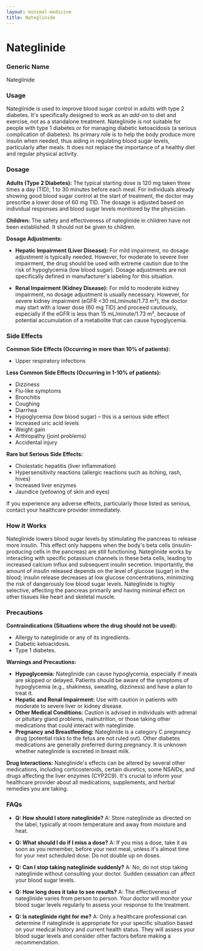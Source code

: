 ```yaml
---
layout: minimal-medicine
title: Nateglinide
---
```


# Nateglinide
### Generic Name
Nateglinide

### Usage
Nateglinide is used to improve blood sugar control in adults with type 2 diabetes.  It's specifically designed to work as an *add-on* to diet and exercise, not as a standalone treatment.  Nateglinide is not suitable for people with type 1 diabetes or for managing diabetic ketoacidosis (a serious complication of diabetes). Its primary role is to help the body produce more insulin when needed, thus aiding in regulating blood sugar levels, particularly after meals.  It does not replace the importance of a healthy diet and regular physical activity.

### Dosage
**Adults (Type 2 Diabetes):** The typical starting dose is 120 mg taken three times a day (TID), 1 to 30 minutes before each meal.  For individuals already showing good blood sugar control at the start of treatment, the doctor may prescribe a lower dose of 60 mg TID.  The dosage is adjusted based on individual responses and blood sugar levels monitored by the physician.

**Children:** The safety and effectiveness of nateglinide in children have not been established.  It should not be given to children.

**Dosage Adjustments:**

* **Hepatic Impairment (Liver Disease):**  For mild impairment, no dosage adjustment is typically needed. However, for moderate to severe liver impairment, the drug should be used with extreme caution due to the risk of hypoglycemia (low blood sugar).  Dosage adjustments are not specifically defined in manufacturer's labeling for this situation.

* **Renal Impairment (Kidney Disease):**  For mild to moderate kidney impairment, no dosage adjustment is usually necessary. However, for severe kidney impairment (eGFR <30 mL/minute/1.73 m²),  the doctor may start with a lower dose (60 mg TID) and proceed cautiously, especially if the eGFR is less than 15 mL/minute/1.73 m², because of potential accumulation of a metabolite that can cause hypoglycemia.


### Side Effects
**Common Side Effects (Occurring in more than 10% of patients):**

* Upper respiratory infections

**Less Common Side Effects (Occurring in 1-10% of patients):**

* Dizziness
* Flu-like symptoms
* Bronchitis
* Coughing
* Diarrhea
* Hypoglycemia (low blood sugar) – this is a serious side effect
* Increased uric acid levels
* Weight gain
* Arthropathy (joint problems)
* Accidental injury

**Rare but Serious Side Effects:**

* Cholestatic hepatitis (liver inflammation)
* Hypersensitivity reactions (allergic reactions such as itching, rash, hives)
* Increased liver enzymes
* Jaundice (yellowing of skin and eyes)


If you experience any adverse effects, particularly those listed as serious, contact your healthcare provider immediately.

### How it Works
Nateglinide lowers blood sugar levels by stimulating the pancreas to release more insulin.  This effect only happens when the body's beta cells (insulin-producing cells in the pancreas) are still functioning. Nateglinide works by interacting with specific potassium channels in these beta cells, leading to increased calcium influx and subsequent insulin secretion. Importantly, the amount of insulin released depends on the level of glucose (sugar) in the blood; insulin release decreases at low glucose concentrations, minimizing the risk of dangerously low blood sugar levels.  Nateglinide is highly selective, affecting the pancreas primarily and having minimal effect on other tissues like heart and skeletal muscle.

### Precautions
**Contraindications (Situations where the drug should not be used):**

* Allergy to nateglinide or any of its ingredients.
* Diabetic ketoacidosis.
* Type 1 diabetes.

**Warnings and Precautions:**

* **Hypoglycemia:** Nateglinide can cause hypoglycemia, especially if meals are skipped or delayed.  Patients should be aware of the symptoms of hypoglycemia (e.g., shakiness, sweating, dizziness) and have a plan to treat it.
* **Hepatic and Renal Impairment:** Use with caution in patients with moderate to severe liver or kidney disease.
* **Other Medical Conditions:**  Caution is advised in individuals with adrenal or pituitary gland problems, malnutrition, or those taking other medications that could interact with nateglinide.
* **Pregnancy and Breastfeeding:**  Nateglinide is a category C pregnancy drug (potential risks to the fetus are not ruled out).  Other diabetes medications are generally preferred during pregnancy.  It is unknown whether nateglinide is excreted in breast milk.

**Drug Interactions:** Nateglinide's effects can be altered by several other medications, including corticosteroids, certain diuretics, some NSAIDs, and drugs affecting the liver enzymes (CYP2C9).  It's crucial to inform your healthcare provider about all medications, supplements, and herbal remedies you are taking.


### FAQs

* **Q: How should I store nateglinide?** A: Store nateglinide as directed on the label, typically at room temperature and away from moisture and heat.

* **Q: What should I do if I miss a dose?** A: If you miss a dose, take it as soon as you remember, before your next meal, unless it's almost time for your next scheduled dose. Do not double up on doses.

* **Q: Can I stop taking nateglinide suddenly?** A: No, do not stop taking nateglinide without consulting your doctor.  Sudden cessation can affect your blood sugar levels.

* **Q: How long does it take to see results?** A: The effectiveness of nateglinide varies from person to person.  Your doctor will monitor your blood sugar levels regularly to assess your response to the treatment.

* **Q: Is nateglinide right for me?** A: Only a healthcare professional can determine if nateglinide is appropriate for your specific situation based on your medical history and current health status.  They will assess your blood sugar levels and consider other factors before making a recommendation.
